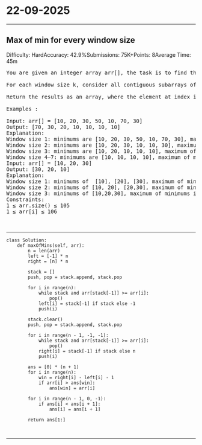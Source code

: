 # 22-09-2025
---
## Max of min for every window size
Difficulty: HardAccuracy: 42.9%Submissions: 75K+Points: 8Average Time: 45m

<pre>
You are given an integer array arr[], the task is to find the maximum of minimum values for every window size k where 1≤ k ≤ arr.size().

For each window size k, consider all contiguous subarrays of length k, determine the minimum element in each subarray, and then take the maximum among all these minimums.

Return the results as an array, where the element at index i represents the answer for window size i+1.

Examples :

Input: arr[] = [10, 20, 30, 50, 10, 70, 30]
Output: [70, 30, 20, 10, 10, 10, 10] 
Explanation: 
Window size 1: minimums are [10, 20, 30, 50, 10, 70, 30], maximum of minimums is 70.
Window size 2: minimums are [10, 20, 30, 10, 10, 30], maximum of minimums is 30.
Window size 3: minimums are [10, 20, 10, 10, 10], maximum of minimums is 20.
Window size 4–7: minimums are [10, 10, 10, 10], maximum of minimums is 10.
Input: arr[] = [10, 20, 30]
Output: [30, 20, 10]
Explanation: 
Window size 1: minimums of  [10], [20], [30], maximum of minimums is 30.
Window size 2: minimums of [10, 20], [20,30], maximum of minimums is 20.
Window size 3: minimums of [10,20,30], maximum of minimums is 10.
Constraints:
1 ≤ arr.size() ≤ 105
1 ≤ arr[i] ≤ 106

	
</pre>

---
```
class Solution:
    def maxOfMins(self, arr):
        n = len(arr)
        left = [-1] * n
        right = [n] * n

        stack = []
        push, pop = stack.append, stack.pop

        for i in range(n):
            while stack and arr[stack[-1]] >= arr[i]:
                pop()
            left[i] = stack[-1] if stack else -1
            push(i)

        stack.clear()
        push, pop = stack.append, stack.pop

        for i in range(n - 1, -1, -1):
            while stack and arr[stack[-1]] >= arr[i]:
                pop()
            right[i] = stack[-1] if stack else n
            push(i)

        ans = [0] * (n + 1)
        for i in range(n):
            win = right[i] - left[i] - 1
            if arr[i] > ans[win]:
                ans[win] = arr[i]

        for i in range(n - 1, 0, -1):
            if ans[i] < ans[i + 1]:
                ans[i] = ans[i + 1]

        return ans[1:]
        
        
```
---
